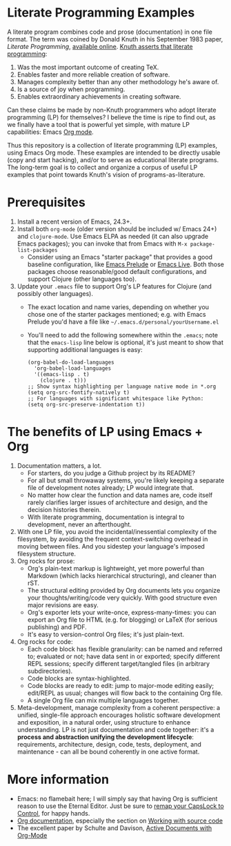 Literate Programming Examples
=============================

A literate program combines code and prose (documentation) in one file
format. The term was coined by Donald Knuth in his September 1983
paper, *Literate Programming*,
[available online](http://literateprogramming.com/knuthweb.pdf). [Knuth asserts that literate programming](http://www.informit.com/articles/article.aspx?p=1193856):

1. Was the most important outcome of creating TeX.
2. Enables faster and more reliable creation of software.
3. Manages complexity better than any other methodology he's aware of.
4. Is a source of joy when programming.
5. Enables extraordinary achievements in creating software.

Can these claims be made by non-Knuth programmers who adopt literate
programming (LP) for themselves? I believe the time is ripe to find
out, as we finally have a tool that is powerful yet simple, with
mature LP capabilities: Emacs [Org mode](http://orgmode.org).

Thus this repository is a collection of literate programming (LP)
examples, using Emacs Org mode.  These examples are intended to be
directly usable (copy and start hacking), and/or to serve as
educational literate programs.  The long-term goal is to collect and
organize a corpus of useful LP examples that point towards Knuth's
vision of programs-as-literature.


Prerequisites
=============

1. Install a recent version of Emacs, 24.3+.
2. Install both `org-mode` (older version should be included w/ Emacs
   24+) and `clojure-mode`.  Use Emacs ELPA as needed (it can also
   upgrade Emacs packages); you can invoke that from Emacs with
   `M-x package-list-packages`
   - Consider using an Emacs "starter package" that provides a good
     baseline configuration, like
     [Emacs Prelude](http://batsov.com/prelude/) or
     [Emacs Live](http://overtone.github.io/emacs-live/).  Both those
     packages choose reasonable/good default configurations, and
     support Clojure (other languages too).
3. Update your `.emacs` file to support Org's LP features for Clojure
   (and possibly other languages). 
   - The exact location and name varies, depending on whether you
     chose one of the starter packages mentioned; e.g. with Emacs
     Prelude you'd have a file like
     `~/.emacs.d/personal/yourUsername.el`
   - You'll need to add the following somewhere within the `.emacs`;
     note that the `emacs-lisp` line below is optional, it's just
     meant to show that supporting additional languages is easy:

     ```elisp
     (org-babel-do-load-languages
       'org-babel-load-languages
       '((emacs-lisp . t)
         (clojure . t)))
     ;; Show syntax highlighting per language native mode in *.org
     (setq org-src-fontify-natively t)
     ;; For languages with significant whitespace like Python:
     (setq org-src-preserve-indentation t))
     ```


The benefits of LP using Emacs + Org
====================================

1. Documentation matters, a lot.
   - For starters, do you judge a Github project by its README?
   - For all but small throwaway systems, you're likely keeping a
     separate file of development notes already; LP would integrate
     that.
   - No matter how clear the function and data names are, code itself
     rarely clarifies larger issues of architecture and design, and
     the decision histories therein.
   - With literate programming, documentation is integral to
     development, never an afterthought.
2. With one LP file, you avoid the incidental/inessential complexity
   of the filesystem, by avoiding the frequent context-switching
   overhead in moving between files.  And you sidestep your language's
   imposed filesystem structure.
3. Org rocks for prose:
   - Org's plain-text markup is lightweight, yet more powerful than
     Markdown (which lacks hierarchical structuring), and cleaner than
     rST.
   - The structural editing provided by Org documents lets you
     organize your thoughts/writing/code very quickly.  With good
     structure even major revisions are easy.
   - Org's exporter lets your write-once, express-many-times: you
     can export an Org file to HTML (e.g. for blogging) or LaTeX (for
     serious publishing) and PDF.
   - It's easy to version-control Org files; it's just plain-text.
4. Org rocks for code:
   - Each code block has flexible granularity: can be named and
     referred to; evaluated or not; have data sent in or exported;
     specify different REPL sessions; specify different target/tangled
     files (in arbitrary subdirectories).
   - Code blocks are syntax-highlighted.
   - Code blocks are ready to edit: jump to major-mode editing easily;
     edit/REPL as usual; changes will flow back to the containing Org
     file.
   - A single Org file can mix multiple languages together.
5. Meta-development, manage complexity from a coherent perspective: a
   unified, single-file approach encourages holistic software
   development and exposition, in a natural order, using structure to
   enhance understanding.  LP is not just documentation and code
   together: it's a **process and abstraction unifying the development
   lifecycle**: requirements, architecture, design, code, tests,
   deployment, and maintenance - can all be bound coherently in one
   active format.


More information
================

- Emacs: no flamebait here; I will simply say that having Org is
  sufficient reason to use the Eternal Editor.  Just be sure to
  [remap your CapsLock to Control](http://www.emacswiki.org/emacs/MovingTheCtrlKey),
  for happy hands.
- [Org documentation](http://orgmode.org/org.html), especially the
  section on
  [Working with source code](http://orgmode.org/org.html#Working-With-Source-Code)
- The excellent paper by Schulte and Davison,
  [Active Documents with Org-Mode](http://www.cs.unm.edu/~eschulte/data/CISE-13-3-SciProg.pdf)
